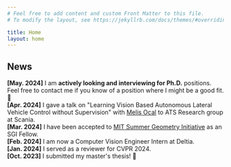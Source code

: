 ```yaml
---
# Feel free to add content and custom Front Matter to this file.
# To modify the layout, see https://jekyllrb.com/docs/themes/#overriding-theme-defaults

title: Home
layout: home
--- 
```


## News

**[May. 2024]** I am **actively looking and interviewing for Ph.D.** positions. Feel free to contact me if you know of a position where I might be a good fit. 📩<br/>
**[Apr. 2024]** I gave a talk on "Learning Vision Based Autonomous Lateral Vehicle Control without Supervision" with [Melis Ocal](https://basakmelisocal.github.io/) to ATS Research group at Scania. <br/>
**[Mar. 2024]** I have been accepted to [MIT Summer Geometry Initiative](https://sgi.mit.edu/) as an SGI Fellow. <br/>
**[Feb. 2024]** I am now a Computer Vision Engineer Intern at Deltia.<br/>
**[Jan. 2024]** I served as a reviewer for CVPR 2024.<br/>
**[Oct. 2023]** I submitted my master's thesis! 🥂 <br/>

<!-- [May. 2023] I am the team lead of Events Organization team at Women in CS @ TUM (Informatik-Forum Frauen, IFF). <br/>
[Jan. 2023] Our work titled Learning Vision Based Autonomous Lateral Vehicle Control without Supervision had been accepted to Applied Intelligence. <br/>
[Dec. 2022] We received our certificates for our participation to the Grace Hopper Celebration (GHC) at TUM Award Ceremony 2022. <br/>
<p style="text-align:center;"><img src="/images/tum_preisverleihung_2022.jpg" alt="IFF Gender & Diversity Awards" width="400"/></p>

[Sep. 2022] I am attending Grace Hopper Celebration (GHC) virtually between 16-18 September. <br/>
[Jun. 2022] I am awarded a [scholarship by TUM](http://web.archive.org/web/20230328072305/https://www.in.tum.de/in/public-relations/fakultaetsevents/2022/preisverleihung-2022/) to attend vGHC'22. <br/>
[Apr. 2022] I am an organizational member / IFF Officer of Women in CS @ TUM (Informatik-Forum Frauen, IFF) at social media team. <br/>
[Jun. 2021] I am an SDE intern at Amazon, AWS AI-DevOps team from August, 2021 until January, 2022. <br/> -->

<!-- ## On-going Projects 
* <b>Master's Thesis:</b> Compositional Zero-shot Point Cloud Classification with Vision-Language Model (VLM) Embeddings -->
